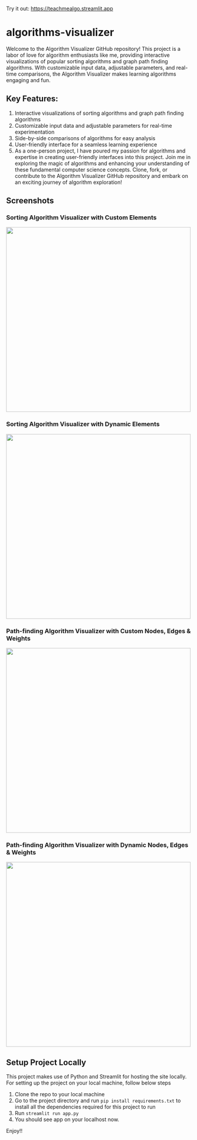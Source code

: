 Try it out: https://teachmealgo.streamlit.app 
# algorithms-visualizer

Welcome to the Algorithm Visualizer GitHub repository! 
This project is a labor of love for algorithm enthusiasts like me, providing interactive visualizations of popular sorting algorithms and graph path finding algorithms. 
With customizable input data, adjustable parameters, and real-time comparisons, the Algorithm Visualizer makes learning algorithms engaging and fun.

## Key Features:
1. Interactive visualizations of sorting algorithms and graph path finding algorithms
2. Customizable input data and adjustable parameters for real-time experimentation
3. Side-by-side comparisons of algorithms for easy analysis
4. User-friendly interface for a seamless learning experience
5. As a one-person project, I have poured my passion for algorithms and expertise in creating user-friendly interfaces into this project. Join me in exploring the magic of algorithms and enhancing your understanding of these fundamental computer science concepts. Clone, fork, or contribute to the Algorithm Visualizer GitHub repository and embark on an exciting journey of algorithm exploration!

## Screenshots

### Sorting Algorithm Visualizer with Custom Elements
<img src="https://github.com/Siddgh/algorithms-visualizer/blob/main/assets/sorting_dynamicinput.gif" width="500">

### Sorting Algorithm Visualizer with Dynamic Elements
<img src="https://github.com/Siddgh/algorithms-visualizer/blob/main/assets/sorting_custominput.gif" width="500">

### Path-finding Algorithm Visualizer with Custom Nodes, Edges & Weights
<img src="https://github.com/Siddgh/algorithms-visualizer/blob/main/assets/pathfinding_custominput.gif" width="500">

### Path-finding Algorithm Visualizer with Dynamic Nodes, Edges & Weights
<img src="https://github.com/Siddgh/algorithms-visualizer/blob/main/assets/pathfinding_dynamicinput.gif" width="500">

## Setup Project Locally
This project makes use of Python and Streamlit for hosting the site locally.
For setting up the project on your local machine, follow below steps
1. Clone the repo to your local machine
2. Go to the project directory and run `pip install requirements.txt` to install all the dependencies required for this project to run
3. Run `streamlit run app.py`
4. You should see app on your localhost now.

Enjoy!!
